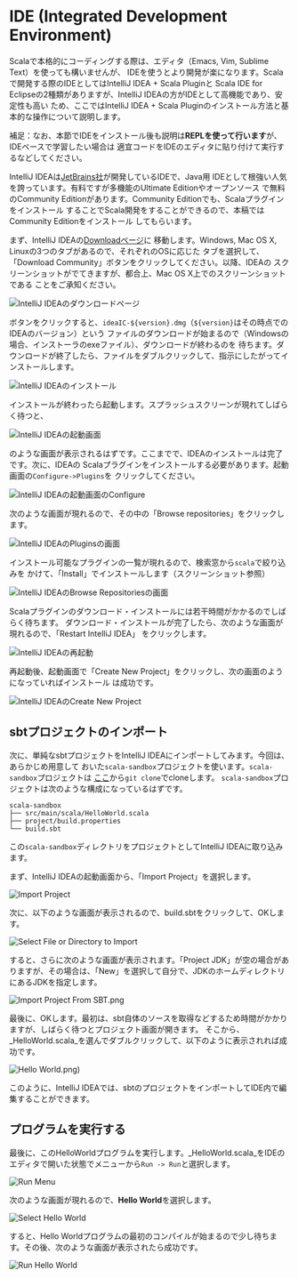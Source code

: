 # IDE (Integrated Development Environment)

Scalaで本格的にコーディングする際は、エディタ（Emacs, Vim, Sublime Text）を使っても構いませんが、
IDEを使うとより開発が楽になります。Scalaで開発する際のIDEとしてはIntelliJ IDEA + Scala Pluginと
Scala IDE for Eclipseの2種類がありますが、IntelliJ IDEAの方がIDEとして高機能であり、安定性も高い
ため、ここではIntelliJ IDEA + Scala Pluginのインストール方法と基本的な操作について説明します。

補足：なお、本節でIDEをインストール後も説明は**REPLを使って行います**が、IDEベースで学習したい場合は
適宜コードをIDEのエディタに貼り付けて実行するなどしてください。

IntelliJ IDEAは[JetBrains社](https://www.jetbrains.com/)が開発しているIDEで、Java用
IDEとして根強い人気を誇っています。有料ですが多機能のUltimate Editionやオープンソース
で無料のCommunity Editionがあります。Community Editionでも、Scalaプラグインをインストール
することでScala開発をすることができるので、本稿ではCommunity Editionをインストール
してもらいます。

まず、IntelliJ IDEAの[Downloadページ](https://www.jetbrains.com/idea/download/)に
移動します。Windows, Mac OS X, Linuxの3つのタブがあるので、それぞれのOSに応じた
タブを選択して、「Download Community」ボタンをクリックしてください。以降、IDEAの
スクリーンショットがでてきますが、都合上、Mac OS X上でのスクリーンショットである
ことをご承知ください。

![IntelliJ IDEAのダウンロードページ](img/IntelliJ_IDEA_Download.png)

ボタンをクリックすると、`ideaIC-${version}.dmg`（`${version}`はその時点でのIDEAのバージョン）という
ファイルのダウンロードが始まるので（Windowsの場合、インストーラのexeファイル）、ダウンロードが終わるのを
待ちます。ダウンロードが終了したら、ファイルをダブルクリックして、指示にしたがってインストールします。

![IntelliJ IDEAのインストール](img/IntelliJ_IDEA_Install.png)

インストールが終わったら起動します。スプラッシュスクリーンが現れてしばらく待つと、

![IntelliJ IDEAの起動画面](img/IntelliJ_IDEA_Startup.png)

のような画面が表示されるはずです。ここまでで、IDEAのインストールは完了です。次に、IDEAの
Scalaプラグインをインストールする必要があります。起動画面の`Configure->Plugins`を
クリックしてください。

![IntelliJ IDEAの起動画面のConfigure](img/IntelliJ_IDEA_Startup_Configure.png)

次のような画面が現れるので、その中の「Browse repositories」をクリックします。

![IntelliJ IDEAのPluginsの画面](img/IntelliJ_IDEA_Plugins.png)

インストール可能なプラグインの一覧が現れるので、検索窓から`scala`で絞り込みを
かけて、「Install」でインストールします（スクリーンショット参照）

![IntelliJ IDEAのBrowse Repositoriesの画面](img/IntelliJ_IDEA_Browse_Repositories.png)

Scalaプラグインのダウンロード・インストールには若干時間がかかるのでしばらく待ちます。
ダウンロード・インストールが完了したら、次のような画面が現れるので、「Restart IntelliJ IDEA」
をクリックします。

![IntelliJ IDEAの再起動](img/IntelliJ_IDEA_Plugins_Changed.png)

再起動後、起動画面で「Create New Project」をクリックし、次の画面のようになっていればインストール
は成功です。

![IntelliJ IDEAのCreate New Project](img/IntelliJ_IDEA_New_Project.png)

## sbtプロジェクトのインポート

次に、単純なsbtプロジェクトをIntelliJ IDEAにインポートしてみます。今回は、あらかじめ用意して
おいた`scala-sandbox`プロジェクトを使います。`scala-sandbox`プロジェクトは
[ここ](https://github.com/scala-text/scala-sandbox)から`git clone`でcloneします。
`scala-sandbox`プロジェクトは次のような構成になっているはずです。

```
scala-sandbox
├── src/main/scala/HelloWorld.scala
├── project/build.properties
└── build.sbt

```

この`scala-sandbox`ディレクトリをプロジェクトとしてIntelliJ IDEAに取り込みます。

まず、IntelliJ IDEAの起動画面から、「Import Project」を選択します。

![Import Project](img/IntelliJ_IDEA_Import_Project.png)

次に、以下のような画面が表示されるので、build.sbtをクリックして、OKします。

![Select File or Directory to Import](img/IntelliJ_IDEA_Select_File_Or_Directory_To_Import.png)

すると、さらに次のような画面が表示されます。「Project JDK」が空の場合がありますが、その場合は、「New」を選択して自分で、JDKのホームディレクトリにあるJDKを指定します。

![Import Project From SBT.png](img/IntelliJ_IDEA_Import_Project_From_SBT.png)

最後に、OKします。最初は、sbt自体のソースを取得などするため時間がかかりますが、しばらく待つとプロジェクト画面が開きます。
そこから、_HelloWorld.scala_を選んでダブルクリックして、以下のように表示されれば成功です。

![Hello World.png)](img/IntelliJ_IDEA_Editor_Hello_World.png)

このように、IntelliJ IDEAでは、sbtのプロジェクトをインポートしてIDE内で編集することができます。

## プログラムを実行する

最後に、このHelloWorldプログラムを実行します。_HelloWorld.scala_をIDEのエディタで開いた状態でメニューから`Run -> Run`と選択します。

![Run Menu](img/IntelliJ_IDEA_Run_Menu.png)

次のような画面が現れるので、**Hello World**を選択します。

![Select Hello World](img/IntelliJ_IDEA_Edit_Configuration_Hello_World.png)

すると、Hello Worldプログラムの最初のコンパイルが始まるので少し待ちます。その後、次のような画面が表示されたら成功です。

![Run Hello World](img/IntelliJ_IDEA_Run_Hello_World.png)
